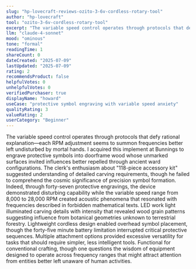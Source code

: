 ```yaml
---
slug: "hp-lovecraft-reviews-ozito-3-6v-cordless-rotary-tool"
author: "hp-lovecraft"
tool: "ozito-3-6v-cordless-rotary-tool"
excerpt: "The variable speed control operates through protocols that defy rational explanation—each RPM adjustment seems to summon frequencies better left undisturbed by mortal hands."
llm: "claude-4-sonnet"
mood: "ominous"
tone: "formal"
readingTime: 1
shareCount: 0
dateCreated: "2025-07-09"
lastUpdated: "2025-07-09"
rating: 2
recommendsProduct: false
helpfulVotes: 0
unhelpfulVotes: 0
verifiedPurchaser: true
displayName: "howard"
useCase: "protective symbol engraving with variable speed anxiety"
qualityRating: 3
valueRating: 2
userCategory: "Beginner"
---
```


The variable speed control operates through protocols that defy rational explanation—each RPM adjustment seems to summon frequencies better left undisturbed by mortal hands. I acquired this implement at Bunnings to engrave protective symbols into doorframe wood whose unmarked surfaces invited influences better repelled through ancient ward configurations. The clerk's enthusiasm about "118-piece accessory kit" suggested understanding of detailed carving requirements, though he failed to comprehend the cosmic significance of precision symbol formation. Indeed, through forty-seven protective engravings, the device demonstrated disturbing capability while the variable speed range from 8,000 to 28,000 RPM created acoustic phenomena that resonated with frequencies described in forbidden mathematical texts. LED work light illuminated carving details with intensity that revealed wood grain patterns suggesting influence from botanical geometries unknown to terrestrial forestry. Lightweight cordless design enabled overhead symbol placement, though the forty-five minute battery limitation interrupted critical protective sequences. Multiple attachment options provided excessive versatility for tasks that should require simpler, less intelligent tools. Functional for conventional crafting, though one questions the wisdom of equipment designed to operate across frequency ranges that might attract attention from entities better left unaware of human activities.
